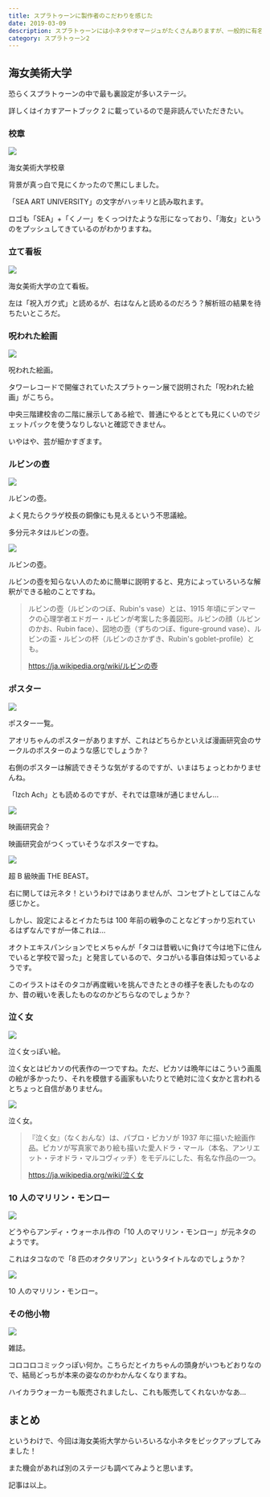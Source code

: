 ```yaml
---
title: スプラトゥーンに製作者のこだわりを感じた
date: 2019-03-09
description: スプラトゥーンには小ネタやオマージュがたくさんありますが、一般的に有名でなさそうなものについて情報を集めてみました
category: スプラトゥーン2
---
```


## 海女美術大学

恐らくスプラトゥーンの中で最も裏設定が多いステージ。

詳しくはイカすアートブック 2 に載っているので是非読んでいただきたい。

### 校章

![](https://pbs.twimg.com/media/E4yJIDkXIAEh74l?format=png)

海女美術大学校章

背景が真っ白で見にくかったので黒にしました。

「SEA ART UNIVERSITY」の文字がハッキリと読み取れます。

ロゴも「SEA」+「くノ一」をくっつけたような形になっており、「海女」というのをプッシュしてきているのがわかりますね。

### 立て看板

![](https://pbs.twimg.com/media/E4yJN_KWEAMvDBM?format=png)

海女美術大学の立て看板。

左は「祝入ガク式」と読めるが、右はなんと読めるのだろう？解析班の結果を待ちたいところだ。

### 呪われた絵画

![](https://pbs.twimg.com/media/E4yJVHeXwAIZRg6?format=png)

呪われた絵画。

タワーレコードで開催されていたスプラトゥーン展で説明された「呪われた絵画」がこちら。

中央三階建校舎の二階に展示してある絵で、普通にやるととても見にくいのでジェットパックを使うなりしないと確認できません。

いやはや、芸が細かすぎます。

### ルビンの壺

![](https://pbs.twimg.com/media/E4yJKVqXIAE7lBD?format=png)

ルビンの壺。

よく見たらクラゲ校長の銅像にも見えるという不思議絵。

多分元ネタはルビンの壺。

![](https://pbs.twimg.com/media/E4yJLlRXoAMYOZs?format=png)

ルビンの壺。

ルビンの壺を知らない人のために簡単に説明すると、見方によっていろいろな解釈ができる絵のことですね。

> ルビンの壺（ルビンのつぼ、Rubin's vase）とは、1915 年頃にデンマークの心理学者エドガー・ルビンが考案した多義図形。ルビンの顔（ルビンのかお、Rubin face）、図地の壺（ずちのつぼ、figure-ground vase）、ルビンの盃・ルビンの杯（ルビンのさかずき、Rubin's goblet-profile）とも。
>
> https://ja.wikipedia.org/wiki/ルビンの壺

### ポスター

![](https://pbs.twimg.com/media/E4yJAfxX0AUDJ6s?format=png)

ポスター一覧。

アオリちゃんのポスターがありますが、これはどちらかといえば漫画研究会のサークルのポスターのような感じでしょうか？

右側のポスターは解読できそうな気がするのですが、いまはちょっとわかりませんね。

「Izch Ach」とも読めるのですが、それでは意味が通じませんし...

![](https://pbs.twimg.com/media/E4yJB6qXwAY-RYU?format=png)

映画研究会？

映画研究会がつくっていそうなポスターですね。

![](https://pbs.twimg.com/media/E4yJDaZWQAA6r1C?format=png)

超 B 級映画 THE BEAST。

右に関しては元ネタ！というわけではありませんが、コンセプトとしてはこんな感じかと。

しかし、設定によるとイカたちは 100 年前の戦争のことなどすっかり忘れているはずなんですが一体これは...

オクトエキスパンションでヒメちゃんが「タコは昔戦いに負けて今は地下に住んでいると学校で習った」と発言しているので、タコがいる事自体は知っているようです。

このイラストはそのタコが再度戦いを挑んできたときの様子を表したものなのか、昔の戦いを表したものなのかどちらなのでしょうか？

### 泣く女

![](https://pbs.twimg.com/media/E4yJb6aXwAAaw4L?format=png)

泣く女っぽい絵。

泣く女とはピカソの代表作の一つですね。ただ、ピカソは晩年にはこういう画風の絵が多かったり、それを模倣する画家もいたりとで絶対に泣く女かと言われるとちょっと自信がありません。

![](https://pbs.twimg.com/media/E4yJdMwXIAAis1O?format=png)

泣く女。

> 『泣く女』（なくおんな）は、パブロ・ピカソが 1937 年に描いた絵画作品。ピカソが写真家であり絵も描いた愛人ドラ・マール（本名、アンリエット・テオドラ・マルコヴィッチ）をモデルにした、有名な作品の一つ。
>
> https://ja.wikipedia.org/wiki/泣く女

### 10 人のマリリン・モンロー

![](https://pbs.twimg.com/media/E4yI6SqXwAI3zSi?format=png)

どうやらアンディ・ウォーホル作の「10 人のマリリン・モンロー」が元ネタのようです。

これはタコなので「8 匹のオクタリアン」というタイトルなのでしょうか？

![](https://pbs.twimg.com/media/E4yI7e2XwAEBX_8?format=png)

10 人のマリリン・モンロー。

### その他小物

![](https://pbs.twimg.com/media/E4yJRhzWYAEKTWW?format=png)

雑誌。

コロコロコミックっぽい何か。こちらだとイカちゃんの頭身がいつもどおりなので、結局どっちが本来の姿なのかわかんなくなりますね。

ハイカラウォーカーも販売されましたし、これも販売してくれないかなあ...

## まとめ

というわけで、今回は海女美術大学からいろいろな小ネタをピックアップしてみました！

また機会があれば別のステージも調べてみようと思います。

記事は以上。
